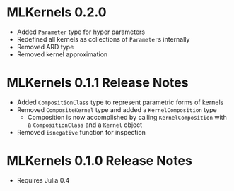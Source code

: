 # MLKernels 0.2.0

* Added `Parameter` type for hyper parameters
* Redefined all kernels as collections of `Parameter`s internally
* Removed ARD type
* Removed kernel approximation

# MLKernels 0.1.1 Release Notes

* Added `CompositionClass` type to represent parametric forms of kernels
* Removed `CompositeKernel` type and added a `KernelComposition` type
    * Composition is now accomplished by calling `KernelComposition` with a `CompositionClass` and a `Kernel` object
* Removed `isnegative` function for inspection

# MLKernels 0.1.0 Release Notes

* Requires Julia 0.4

